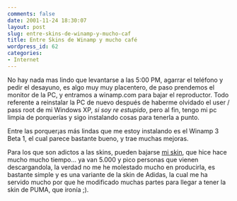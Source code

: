```yaml
---
comments: false
date: 2001-11-24 18:30:07
layout: post
slug: entre-skins-de-winamp-y-mucho-caf
title: Entre Skins de Winamp y mucho café
wordpress_id: 62
categories:
- Internet
---
```


No hay nada mas lindo que levantarse a las 5:00 PM, agarrar el teléfono y pedir el desayuno, es algo muy muy placentero, de paso prendemos el monitor de la PC, y entramos a winamp.com para bajar el reproductor. Todo referente a reinstalar la PC de nuevo después de haberme olvidado el user / pass root de mi Windows XP, _si soy re estupido_, pero al fin, tengo mi pc limpia de porquerías y sigo instalando cosas para tenerla a punto.





Entre las porquer¡as más lindas que me estoy instalando es el Winamp 3 Beta 1, el cual parece bastante bueno, y trae muchas mejoras.





Para los que son adictos a las skins, pueden bajarse [mi skin](http://www.winamp.com/skins/detail.jhtml;$sessionid$YJ34W4YACCFU1TN245IRCZI?componentId=26437), que hice hace mucho mucho tiempo… ya van 5.000 y pico personas que vienen descargandola, la verdad no me he molestado mucho en producirla, es bastante simple y es una variante de la skin de Adidas, la cual me ha servido mucho por que he modificado muchas partes para llegar a tener la skin de PUMA, que ironía ;).




 
